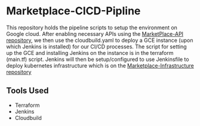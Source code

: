 # Marketplace-CICD-Pipline

This repository holds the pipeline scripts to setup the environment on Google cloud.
After enabling necessary APIs using the [MarketPlace-API repository](https://github.com/JKA-Consulting/MarketPlace-API), we then use the cloudbuild.yaml to deploy a GCE instance (upon which Jenkins is installed) for our CI/CD processes.
The script for setting up the GCE and installing Jenkins on the instance is in the terraform (main.tf) script.
Jenkins will then be setup/configured to use Jenkinsfile to deploy kubernetes infrastructure which is on the [Marketplace-Infrastructure repository](https://github.com/JKA-Consulting/Marketplace-Infrastructure)

## Tools Used
- Terraform
- Jenkins
- Cloudbuild